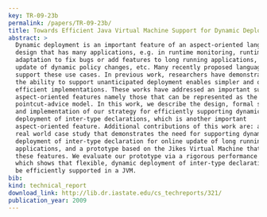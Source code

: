 ```yaml
---
key: TR-09-23b
permalink: /papers/TR-09-23b/
title: Towards Efficient Java Virtual Machine Support for Dynamic Deployment of Inter-type Declarations
abstract: >
  Dynamic deployment is an important feature of an aspect-oriented language
  design that has many applications, e.g. in runtime monitoring, runtime
  adaptation to fix bugs or add features to long running applications, runtime
  update of dynamic policy changes, etc. Many recently proposed language designs
  support these use cases. In previous work, researchers have demonstrated that
  the ability to support unanticipated deployment enables simpler and often more
  efficient implementations. These works have addressed an important subset of
  aspect-oriented features namely those that can be represented as the
  pointcut-advice model. In this work, we describe the design, formal semantics,
  and implementation of our strategy for efficiently supporting dynamic
  deployment of inter-type declarations, which is another important
  aspect-oriented feature. Additional contributions of this work are: a detailed
  real world case study that demonstrates the need for supporting dynamic
  deployment of inter-type declaration for online update of long running
  applications, and a prototype based on the Jikes Virtual Machine that supports
  these features. We evaluate our prototype via a rigorous performance analysis,
  which shows that flexible, dynamic deployment of inter-type declarations can
  be efficiently supported in a JVM.
bib:
kind: technical_report
download_link: http://lib.dr.iastate.edu/cs_techreports/321/
publication_year: 2009
---
```

